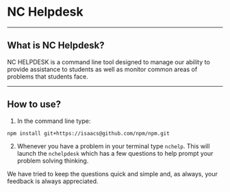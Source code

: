 # NC Helpdesk

----
## What is NC Helpdesk?

NC HELPDESK is a command line tool designed to manage our ability to provide assistance to students as well as monitor common areas of problems that students face.

----
## How to use?
1. In the command line type: 

```
npm install git+https://isaacs@github.com/npm/npm.git
```

2. Whenever you have a problem in your terminal type ```nchelp```. This will launch the `nchelpdesk` which has a few questions to help prompt your problem solving thinking.

We have tried to keep the questions quick and simple and, as always, your feedback is always appreciated.
